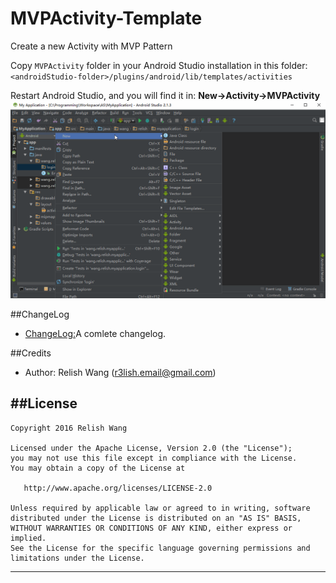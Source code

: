 # MVPActivity-Template
Create a new Activity with MVP Pattern

Copy `MVPActivity` folder in your Android Studio installation in this folder:  `<androidStudio-folder>/plugins/android/lib/templates/activities`

Restart Android Studio, and you will find it in: **New->Activity->MVPActivity**
![MVPActivity](https://github.com/relish-wang/MVPActivity-Template/blob/master/MVPActivity.gif)
 
##ChangeLog
- [ChangeLog:](https://github.com/relish-wang/MVPActivity-Template/blob/master/CHANGELOG.md)A comlete changelog.
 
##Credits
- Author: Relish Wang (r3lish.email@gmail.com)


##License
-------

    Copyright 2016 Relish Wang

    Licensed under the Apache License, Version 2.0 (the "License");
    you may not use this file except in compliance with the License.
    You may obtain a copy of the License at

       http://www.apache.org/licenses/LICENSE-2.0

    Unless required by applicable law or agreed to in writing, software
    distributed under the License is distributed on an "AS IS" BASIS,
    WITHOUT WARRANTIES OR CONDITIONS OF ANY KIND, either express or implied.
    See the License for the specific language governing permissions and
    limitations under the License.


---
